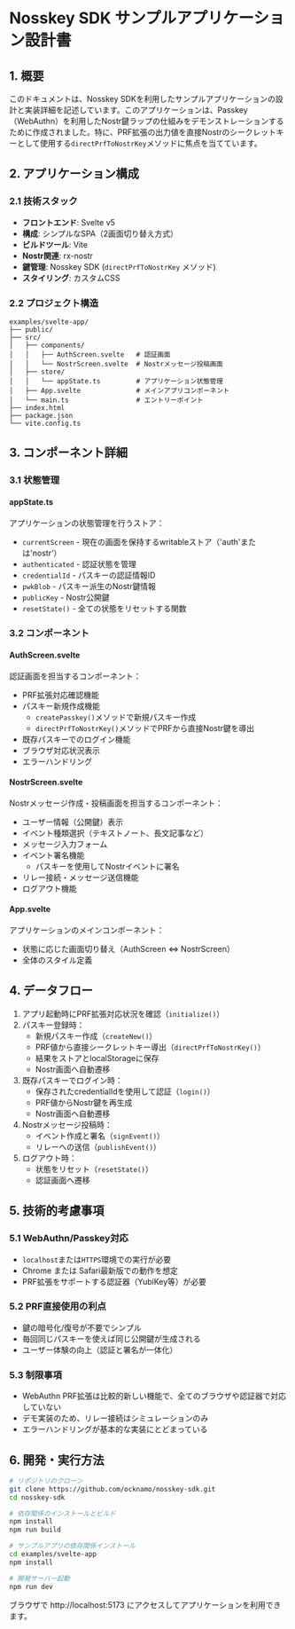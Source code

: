 # Nosskey SDK サンプルアプリケーション設計書

## 1. 概要

このドキュメントは、Nosskey SDKを利用したサンプルアプリケーションの設計と実装詳細を記述しています。このアプリケーションは、Passkey（WebAuthn）を利用したNostr鍵ラップの仕組みをデモンストレーションするために作成されました。特に、PRF拡張の出力値を直接Nostrのシークレットキーとして使用する`directPrfToNostrKey`メソッドに焦点を当てています。

## 2. アプリケーション構成

### 2.1 技術スタック

- **フロントエンド**: Svelte v5
- **構成**: シンプルなSPA（2画面切り替え方式）
- **ビルドツール**: Vite
- **Nostr関連**: rx-nostr
- **鍵管理**: Nosskey SDK (`directPrfToNostrKey` メソッド)
- **スタイリング**: カスタムCSS

### 2.2 プロジェクト構造

```
examples/svelte-app/
├── public/
├── src/
│   ├── components/
│   │   ├── AuthScreen.svelte   # 認証画面
│   │   └── NostrScreen.svelte  # Nostrメッセージ投稿画面
│   ├── store/
│   │   └── appState.ts         # アプリケーション状態管理
│   ├── App.svelte              # メインアプリコンポーネント
│   └── main.ts                 # エントリーポイント
├── index.html
├── package.json
└── vite.config.ts
```

## 3. コンポーネント詳細

### 3.1 状態管理

#### appState.ts
アプリケーションの状態管理を行うストア：
- `currentScreen` - 現在の画面を保持するwritableストア（'auth'または'nostr'）
- `authenticated` - 認証状態を管理
- `credentialId` - パスキーの認証情報ID
- `pwkBlob` - パスキー派生のNostr鍵情報
- `publicKey` - Nostr公開鍵
- `resetState()` - 全ての状態をリセットする関数

### 3.2 コンポーネント

#### AuthScreen.svelte
認証画面を担当するコンポーネント：
- PRF拡張対応確認機能
- パスキー新規作成機能
  - `createPasskey()`メソッドで新規パスキー作成
  - `directPrfToNostrKey()`メソッドでPRFから直接Nostr鍵を導出
- 既存パスキーでのログイン機能
- ブラウザ対応状況表示
- エラーハンドリング

#### NostrScreen.svelte
Nostrメッセージ作成・投稿画面を担当するコンポーネント：
- ユーザー情報（公開鍵）表示
- イベント種類選択（テキストノート、長文記事など）
- メッセージ入力フォーム
- イベント署名機能
  - パスキーを使用してNostrイベントに署名
- リレー接続・メッセージ送信機能
- ログアウト機能

#### App.svelte
アプリケーションのメインコンポーネント：
- 状態に応じた画面切り替え（AuthScreen ⇔ NostrScreen）
- 全体のスタイル定義

## 4. データフロー

1. アプリ起動時にPRF拡張対応状況を確認（`initialize()`）
2. パスキー登録時：
   - 新規パスキー作成（`createNew()`）
   - PRF値から直接シークレットキー導出（`directPrfToNostrKey()`）
   - 結果をストアとlocalStorageに保存
   - Nostr画面へ自動遷移
3. 既存パスキーでログイン時：
   - 保存されたcredentialIdを使用して認証（`login()`）
   - PRF値からNostr鍵を再生成
   - Nostr画面へ自動遷移
4. Nostrメッセージ投稿時：
   - イベント作成と署名（`signEvent()`）
   - リレーへの送信（`publishEvent()`）
5. ログアウト時：
   - 状態をリセット（`resetState()`）
   - 認証画面へ遷移

## 5. 技術的考慮事項

### 5.1 WebAuthn/Passkey対応

- `localhost`または`HTTPS`環境での実行が必要
- Chrome または Safari最新版での動作を想定
- PRF拡張をサポートする認証器（YubiKey等）が必要

### 5.2 PRF直接使用の利点

- 鍵の暗号化/復号が不要でシンプル
- 毎回同じパスキーを使えば同じ公開鍵が生成される
- ユーザー体験の向上（認証と署名が一体化）

### 5.3 制限事項

- WebAuthn PRF拡張は比較的新しい機能で、全てのブラウザや認証器で対応していない
- デモ実装のため、リレー接続はシミュレーションのみ
- エラーハンドリングが基本的な実装にとどまっている

## 6. 開発・実行方法

```bash
# リポジトリのクローン
git clone https://github.com/ocknamo/nosskey-sdk.git
cd nosskey-sdk

# 依存関係のインストールとビルド
npm install
npm run build

# サンプルアプリの依存関係インストール
cd examples/svelte-app
npm install

# 開発サーバー起動
npm run dev
```

ブラウザで http://localhost:5173 にアクセスしてアプリケーションを利用できます。
